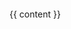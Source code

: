 <!DOCTYPE html>
<html>
　<head>
　  <meta http-equiv="content-type" content-type="text/html; charset=utf-8" />
    <link href="assets/css/bootstrap.min.css" rel="stylesheet" media="screen">
　　<title>{{ page.title }}</title>
　</head>
　<body>
    <div class="container-fluid">
      <div class="row-fluid">
        <div class="span10">
          {{ content }}
        </div>
        <div class="span2">
        </div>
      </div>
    </div>
　</body>
</html>
